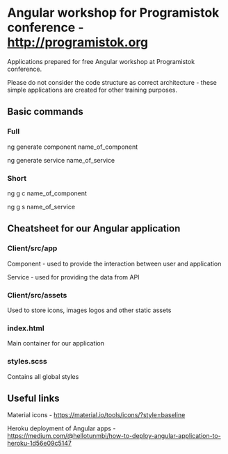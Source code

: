 # Angular workshop for Programistok conference - http://programistok.org

Applications prepared for free Angular workshop at Programistok conference. 

Please do not consider the code structure as correct architecture - these simple applications are created for other training purposes.

## Basic commands

### Full
ng generate component name_of_component

ng generate service name_of_service

### Short
ng g c name_of_component

ng g s name_of_service

## Cheatsheet for our Angular application

### Client/src/app
Component - used to provide the interaction between user and application

Service - used for providing the data from API

### Client/src/assets
Used to store icons, images logos and other static assets

### index.html
Main container for our application

### styles.scss
Contains all global styles

## Useful links

Material icons - https://material.io/tools/icons/?style=baseline

Heroku deployment of Angular apps - https://medium.com/@hellotunmbi/how-to-deploy-angular-application-to-heroku-1d56e09c5147
